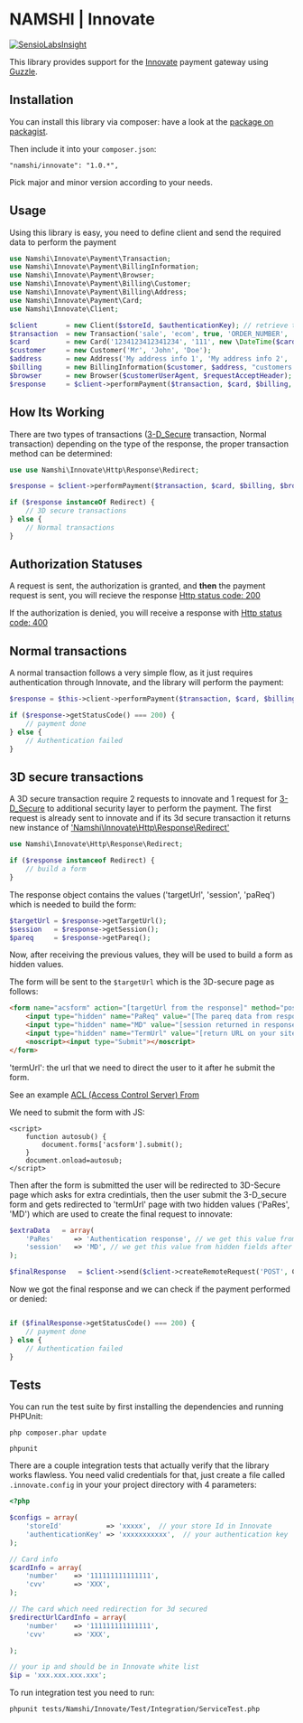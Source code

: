 # NAMSHI | Innovate

[![SensioLabsInsight](https://insight.sensiolabs.com/projects/3ebdeda0-ce10-4c4e-8917-a93290f4e2a8/mini.png)](https://insight.sensiolabs.com/projects/3ebdeda0-ce10-4c4e-8917-a93290f4e2a8)

This library provides support for the [Innovate](http://www.innovatepayments.com/)
payment gateway using [Guzzle](https://github.com/guzzle/guzzle).

## Installation

You can install this library via composer: have a look
at the [package on packagist](https://packagist.org/packages/namshi/innovate).

Then include it into your `composer.json`:

```
"namshi/innovate": "1.0.*",
```

Pick major and minor version according to your needs.

## Usage

Using this library is easy, you need to define client and send the required data
to perform the payment

``` php
use Namshi\Innovate\Payment\Transaction;
use Namshi\Innovate\Payment\BillingInformation;
use Namshi\Innovate\Payment\Browser;
use Namshi\Innovate\Payment\Billing\Customer;
use Namshi\Innovate\Payment\Billing\Address;
use Namshi\Innovate\Payment\Card;
use Namshi\Innovate\Client;

$client       = new Client($storeId, $authenticationKey); // retrieve them from innovate
$transaction  = new Transaction('sale', 'ecom', true, 'ORDER_NUMBER', 'DESCRIPTION', 'USD', 40, 'AN OPTIONAL REFERENCE TO YOUR TRANSACTION');
$card         = new Card('1234123412341234', '111', new \DateTime($cardExpiryDate));
$customer     = new Customer('Mr', 'John', 'Doe');
$address      = new Address('My address info 1', 'My address info 2', 'My address info 3', 'San Francisco', 'California', 'US', '00000');
$billing      = new BillingInformation($customer, $address, "customers's-email@gmail.com", $customerIpAddress);
$browser      = new Browser($customerUserAgent, $requestAcceptHeader);
$response     = $client->performPayment($transaction, $card, $billing, $browser);
```

## How Its Working

There are two types of transactions ([3-D_Secure](http://en.wikipedia.org/wiki/3-D_Secure) transaction, Normal transaction) depending on the 
type of the response, the proper transaction method can be determined:

```php
use use Namshi\Innovate\Http\Response\Redirect;

$response = $client->performPayment($transaction, $card, $billing, $browser);

if ($response instanceOf Redirect) {
    // 3D secure transactions
} else {
    // Normal transactions
}

```

## Authorization Statuses

A request is sent, the authorization is granted, and **then** the payment request is sent, you will recieve the 
response [Http status code: 200](http://www.w3.org/Protocols/rfc2616/rfc2616-sec10.html#sec10.2.1)

If the authorization is denied, you will receive a response with [Http status code: 400](http://www.w3.org/Protocols/rfc2616/rfc2616-sec10.html#sec10.4.1)

## Normal transactions

A normal transaction follows a very simple flow, as it just requires authentication through Innovate, and 
the library will perform the payment:

```php
$response = $this->client->performPayment($transaction, $card, $billing, $browser);

if ($response->getStatusCode() === 200) {
    // payment done
} else {
    // Authentication failed
}
```

## 3D secure transactions

A 3D secure transaction require 2 requests to innovate and 1 request for [3-D_Secure](http://en.wikipedia.org/wiki/3-D_Secure) to 
additional security layer to perform the payment.
The first request is already sent to innovate and if its 3d secure transaction it returns new instance 
of ['Namshi\Innovate\Http\Response\Redirect'](https://github.com/namshi/innovate/blob/master/src/Namshi/Innovate/Http/Response/Redirect.php)

```php
use Namshi\Innovate\Http\Response\Redirect;

if ($response instanceof Redirect) {
    // build a form
}

```

The response object contains the values ('targetUrl', 'session', 'paReq') which is needed to build the form:

```php
$targetUrl = $response->getTargetUrl();
$session   = $response->getSession();
$pareq     = $response->getPareq();
```

Now, after receiving the previous values, they will be used to build a form as hidden values.


The form will be sent to the `$targetUrl` which is the 3D-secure page as follows:

```html
<form name="acsform" action="[targetUrl from the response]" method="post">
    <input type="hidden" name="PaReq" value="[The pareq data from response]">
    <input type="hidden" name="MD" value="[session returned in response]">
    <input type="hidden" name="TermUrl" value="[return URL on your site]">
    <noscript><input type="Submit"></noscript>
</form>
```
'termUrl': the url that we need to direct the user to it after he submit the form.

See an example [ACL (Access Control Server) From](https://github.com/namshi/innovate/tree/innovate-readme/examples/3d-secured/ACSForm.php)

We need to submit the form with JS:
```
<script>
    function autosub() {
        document.forms['acsform'].submit();
    }
    document.onload=autosub;
</script>
```

Then after the form is submitted the user will be redirected to 3D-Secure page which asks for extra credintials, 
then the user submit the 3-D_secure form and gets redirected to 'termUrl' page with two hidden values ('PaRes', 'MD')
which are used to create the final request to innovate:


``` php
$extraData   = array(
    'PaRes'     => 'Authentication response', // we get this value from hidden fields after redirection to termUrl
    'session'   => 'MD', // we get this value from hidden fields after redirection to termUrl
);

$finalResponse   = $client->send($client->createRemoteRequest('POST', Client::INNOVATE_URL, null, null, $extraData));
```

Now we got the final response and we can check if the payment performed or denied:
```php

if ($finalResponse->getStatusCode() === 200) {
    // payment done
} else {
    // Authentication failed
}
```


## Tests

You can run the test suite by first installing the
dependencies and running PHPUnit:

```
php composer.phar update

phpunit
```

There are a couple integration tests that actually verify that the library
works flawless.
You need  valid credentials for that, just create a file called `.innovate.config`
in your your project directory with 4 parameters:

``` php
<?php

$configs = array(
	'storeId' 		    => 'xxxxx',  // your store Id in Innovate
	'authenticationKey' => 'xxxxxxxxxxx',  // your authentication key
);

// Card info
$cardInfo = array(
	'number'	=> '111111111111111',
	'cvv'		=> 'XXX',
);

// The card which need redirection for 3d secured
$redirectUrlCardInfo = array(
	'number'	=> '111111111111111',
	'cvv'		=> 'XXX',

);

// your ip and should be in Innovate white list
$ip = 'xxx.xxx.xxx.xxx';
```

To run integration test you need to run:
```
phpunit tests/Namshi/Innovate/Test/Integration/ServiceTest.php
```
